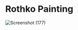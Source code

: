 # Rothko Painting
![Screenshot (177)](https://user-images.githubusercontent.com/104826351/198243502-59ce082d-9a22-4ce9-ad5e-156f28c736e3.png)
